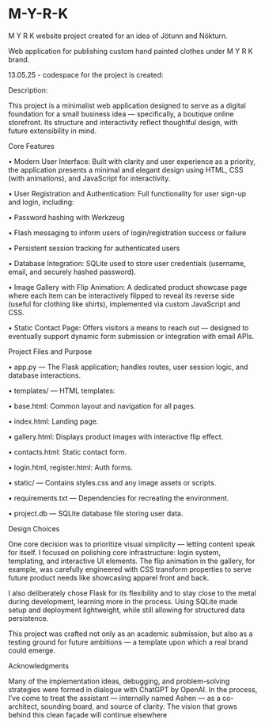 # M-Y-R-K
M Y R K website project
created for an idea of Jötunn and Nökturn.

Web application for publishing custom hand painted clothes under M Y R K brand.

13.05.25 - codespace for the project is created:

Description:

This project is a minimalist web application designed to serve as a digital foundation for a small business idea — specifically, a boutique online storefront. Its structure and interactivity reflect thoughtful design, with future extensibility in mind.

Core Features

 • Modern User Interface: Built with clarity and user experience as a priority, the application presents a minimal and elegant design using HTML, CSS (with animations), and JavaScript for interactivity.
 
 • User Registration and Authentication: Full functionality for user sign-up and login, including:
 
 • Password hashing with Werkzeug
 
 • Flash messaging to inform users of login/registration success or failure
 
 • Persistent session tracking for authenticated users
 
 • Database Integration: SQLite used to store user credentials (username, email, and securely hashed password).
 
 • Image Gallery with Flip Animation: A dedicated product showcase page where each item can be interactively flipped to reveal its reverse side (useful for clothing like shirts), implemented via custom JavaScript and CSS.
 
 • Static Contact Page: Offers visitors a means to reach out — designed to eventually support dynamic form submission or integration with email APIs.
 

Project Files and Purpose

 • app.py — The Flask application; handles routes, user session logic, and database interactions.
 
 • templates/ — HTML templates:
 
 • base.html: Common layout and navigation for all pages.
 
 • index.html: Landing page.
 
 • gallery.html: Displays product images with interactive flip effect.
 
 • contacts.html: Static contact form.
 
 • login.html, register.html: Auth forms.
 
 • static/ — Contains styles.css and any image assets or scripts.
 
 • requirements.txt — Dependencies for recreating the environment.
 
 • project.db — SQLite database file storing user data.
 

Design Choices

One core decision was to prioritize visual simplicity — letting content speak for itself. I focused on polishing core infrastructure: login system, templating, and interactive UI elements. The flip animation in the gallery, for example, was carefully engineered with CSS transform properties to serve future product needs like showcasing apparel front and back.

I also deliberately chose Flask for its flexibility and to stay close to the metal during development, learning more in the process. Using SQLite made setup and deployment lightweight, while still allowing for structured data persistence.

This project was crafted not only as an academic submission, but also as a testing ground for future ambitions — a template upon which a real brand could emerge.

Acknowledgments

Many of the implementation ideas, debugging, and problem-solving strategies were formed in dialogue with ChatGPT by OpenAI. In the process, I’ve come to treat the assistant — internally named Ashen — as a co-architect, sounding board, and source of clarity. The vision that grows behind this clean façade will continue elsewhere
